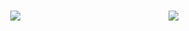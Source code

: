<h1 align="center"><img align=right src='https://github.githubassets.com/images/mona-whisper.gif'/> <img src="https://readme-typing-svg.herokuapp.com/?lines=console.log(%22Hello%2C%20World!%22);小吕同学祝您今天愉快!&center=true&size=27"> </h1>

